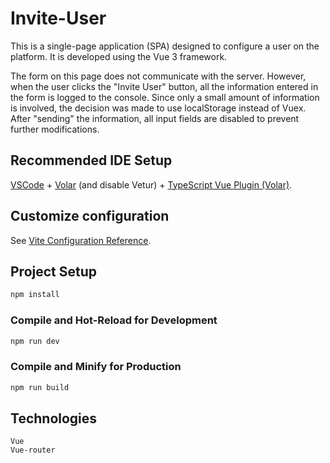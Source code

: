 # Invite-User

This is a single-page application (SPA) designed to configure a user on the platform. It is developed using the Vue 3 framework.

The form on this page does not communicate with the server. However, when the user clicks the "Invite User" button, all the information entered in the form is logged to the console. Since only a small amount of information is involved, the decision was made to use localStorage instead of Vuex. After "sending" the information, all input fields are disabled to prevent further modifications.

## Recommended IDE Setup

[VSCode](https://code.visualstudio.com/) + [Volar](https://marketplace.visualstudio.com/items?itemName=Vue.volar) (and disable Vetur) + [TypeScript Vue Plugin (Volar)](https://marketplace.visualstudio.com/items?itemName=Vue.vscode-typescript-vue-plugin).

## Customize configuration

See [Vite Configuration Reference](https://vitejs.dev/config/).

## Project Setup

```sh
npm install
```

### Compile and Hot-Reload for Development

```sh
npm run dev
```

### Compile and Minify for Production

```sh
npm run build
```
## Technologies

    Vue
    Vue-router

